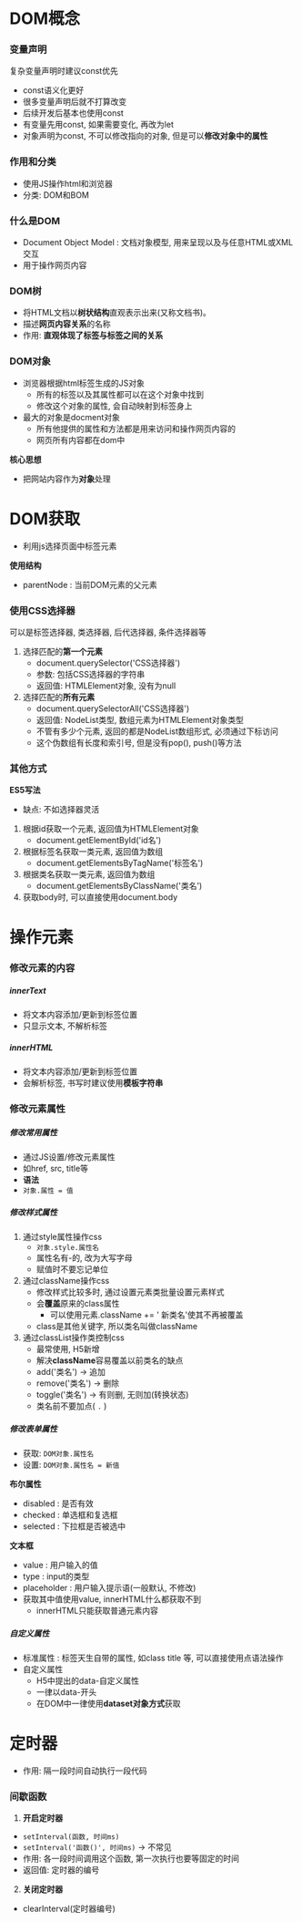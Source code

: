 
# DOM概念

### 变量声明
复杂变量声明时建议const优先
- const语义化更好
- 很多变量声明后就不打算改变
- 后续开发后基本也使用const
- 有变量先用const, 如果需要变化, 再改为let
- 对象声明为const, 不可以修改指向的对象, 但是可以**修改对象中的属性**

### 作用和分类

- 使用JS操作html和浏览器
- 分类:  DOM和BOM

### 什么是DOM
- Document Object Model : 文档对象模型, 用来呈现以及与任意HTML或XML交互
- 用于操作网页内容

### DOM树
- 将HTML文档以**树状结构**直观表示出来(又称文档书)。
- 描述**网页内容关系**的名称
- 作用: **直观体现了标签与标签之间的关系**

### DOM对象
- 浏览器根据html标签生成的JS对象
	- 所有的标签以及其属性都可以在这个对象中找到
	- 修改这个对象的属性, 会自动映射到标签身上
- 最大的对象是docment对象
	- 所有他提供的属性和方法都是用来访问和操作网页内容的
	- 网页所有内容都在dom中

**核心思想**
- 把网站内容作为**对象**处理

# DOM获取
- 利用js选择页面中标签元素

**使用结构**
- parentNode : 当前DOM元素的父元素

### 使用CSS选择器
可以是标签选择器, 类选择器, 后代选择器, 条件选择器等

1. 选择匹配的**第一个元素**
	- document.querySelector('CSS选择器')
	- 参数: 包括CSS选择器的字符串
	- 返回值: HTMLElement对象, 没有为null
2. 选择匹配的**所有元素**
	- document.querySelectorAll('CSS选择器')
	- 返回值: NodeList类型, 数组元素为HTMLElement对象类型
	- 不管有多少个元素, 返回的都是NodeList数组形式, 必须通过下标访问
	- 这个伪数组有长度和索引号, 但是没有pop(), push()等方法

### 其他方式

**ES5写法**
- 缺点: 不如选择器灵活

1. 根据id获取一个元素, 返回值为HTMLElement对象
	- document.getElementById('id名')
2. 根据标签名获取一类元素, 返回值为数组
	- document.getElementsByTagName('标签名')
3. 根据类名获取一类元素, 返回值为数组
	- document.getElementsByClassName('类名')
4. 获取body时, 可以直接使用document.body

# 操作元素

### 修改元素的内容

##### innerText
- 将文本内容添加/更新到标签位置
- 只显示文本, 不解析标签
##### innerHTML
- 将文本内容添加/更新到标签位置
- 会解析标签, 书写时建议使用**模板字符串** 

### 修改元素属性

##### 修改常用属性
- 通过JS设置/修改元素属性
- 如href, src, title等
- **语法**
- `对象.属性 = 值`

##### 修改样式属性
1. 通过style属性操作css
	- `对象.style.属性名`
	- 属性名有-的, 改为大写字母
	- 赋值时不要忘记单位
2. 通过className操作css
	- 修改样式比较多时, 通过设置元素类批量设置元素样式
	- 会**覆盖**原来的class属性
		- 可以使用元素.className += ' 新类名'使其不再被覆盖
	- class是其他关键字, 所以类名叫做className
3. 通过classList操作类控制css
	- 最常使用, H5新增
	- 解决**className**容易覆盖以前类名的缺点
	- add('类名') -> 追加
	- remove('类名') -> 删除
	- toggle('类名') -> 有则删, 无则加(转换状态)
	- 类名前不要加点( `.` )

##### 修改表单属性
- 获取: `DOM对象.属性名`
- 设置: `DOM对象.属性名 = 新值`

**布尔属性**
- disabled : 是否有效
- checked : 单选框和复选框
- selected : 下拉框是否被选中

**文本框**
- value : 用户输入的值
- type : input的类型
- placeholder : 用户输入提示语(一般默认, 不修改)
- 获取其中值使用value, innerHTML什么都获取不到
	- innerHTML只能获取普通元素内容

##### 自定义属性

- 标准属性 : 标签天生自带的属性, 如class title 等, 可以直接使用点语法操作
- 自定义属性
	- H5中提出的data-自定义属性
	- 一律以data-开头
	- 在DOM中一律使用**dataset对象方式**获取


# 定时器
- 作用: 隔一段时间自动执行一段代码

### 间歇函数

1. **开启定时器**
- `setInterval(函数, 时间ms)`
- `setInterval('函数()', 时间ms)` -> 不常见
- 作用: 各一段时间调用这个函数, 第一次执行也要等固定的时间
- 返回值: 定时器的编号
2. **关闭定时器**
- clearInterval(定时器编号)


